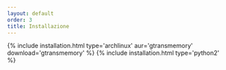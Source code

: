 ```yaml
---
layout: default
order: 3
title: Installazione
---
```

{% include installation.html type='archlinux' aur='gtransmemory' download='gtransmemory' %}
{% include installation.html type='python2' %}
